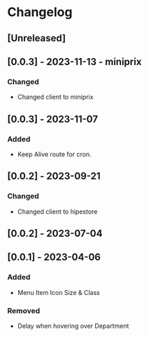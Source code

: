 # Changelog

## [Unreleased]

## [0.0.3] - 2023-11-13 - miniprix

### Changed

- Changed client to miniprix

## [0.0.3] - 2023-11-07

### Added

- Keep Alive route for cron.

## [0.0.2] - 2023-09-21

### Changed

- Changed client to hipestore

## [0.0.2] - 2023-07-04

## [0.0.1] - 2023-04-06

### Added

- Menu Item Icon Size & Class

### Removed

- Delay when hovering over Department
